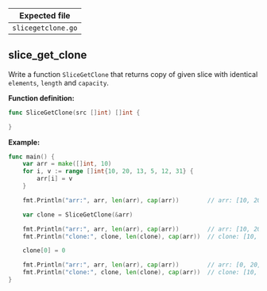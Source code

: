 | Expected file      |
| ------------------ |
| `slicegetclone.go` |

## slice_get_clone


Write a function `SliceGetClone` that returns copy of given slice with identical `elements`, `length` and `capacity`.

**Function definition:**

```go
func SliceGetClone(src []int) []int {

}
```

**Example:**

```go
func main() {
    var arr = make([]int, 10)
    for i, v := range []int{10, 20, 13, 5, 12, 31} {
        arr[i] = v
    }

    fmt.Println("arr:", arr, len(arr), cap(arr))        // arr: [10, 20, 13, 5, 12, 31] 6 10

    var clone = SliceGetClone(&arr)

    fmt.Println("arr:", arr, len(arr), cap(arr))        // arr: [10, 20, 13, 5, 12, 31] 6 10
    fmt.Println("clone:", clone, len(clone), cap(arr))  // clone: [10, 20, 13, 5, 12, 31] 6 10

    clone[0] = 0

    fmt.Println("arr:", arr, len(arr), cap(arr))        // arr: [0, 20, 13, 5, 12, 31] 6 10
    fmt.Println("clone:", clone, len(clone), cap(arr))  // clone: [10, 20, 13, 5, 12, 31] 6 10
}
```
